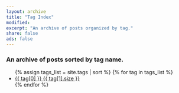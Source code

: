 ```yaml
---
layout: archive
title: "Tag Index"
modified:
excerpt: "An archive of posts organized by tag."
share: false
ads: false
---
```


### An archive of posts sorted by tag name.

<ul class="tag__list">
{% assign tags_list = site.tags | sort %}  
  {% for tag in tags_list %} 
    <li><a href="{{ site.url }}/tag/{{ tag[0] | replace:' ','-' | downcase }}/" class="tag__item">{{ tag[0] }} <span>{{ tag[1].size }}</span></a></li>
  {% endfor %}
</ul>
